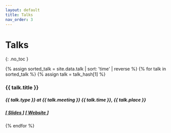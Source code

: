 ```yaml
---
layout: default
title: Talks
nav_order: 3
---
```


# Talks
{: .no_toc }

<div class="row" id="myItems">
  <div class="col-sm-12 mb-3">
    {% assign sorted_talk = site.data.talk | sort: 'time' | reverse %}
    {% for talk in sorted_talk %}
    {% assign talk = talk_hash[1] %}
    <div class="card border-light">
      <div class="card-body">
        <h3 class="card-title">{{ talk.title }}</h3>
        <h5 class="card-subtitle mb text-muted pb-1"> 
          {{ talk.type }} at <b>{{ talk.meeting }} {{ talk.time }}</b>, {{ talk.place }} 
        </h5>
        <h5 class="card-text">
          [<a href="/assets/others/{{ talk.pdf_link }}">
            Slides
          </a>]
          [<a href="{{ talk.url }}">
            Website
          </a>]
        </h5>
      </div>
    </div>  
    {% endfor %}   
  </div>    
</div>
